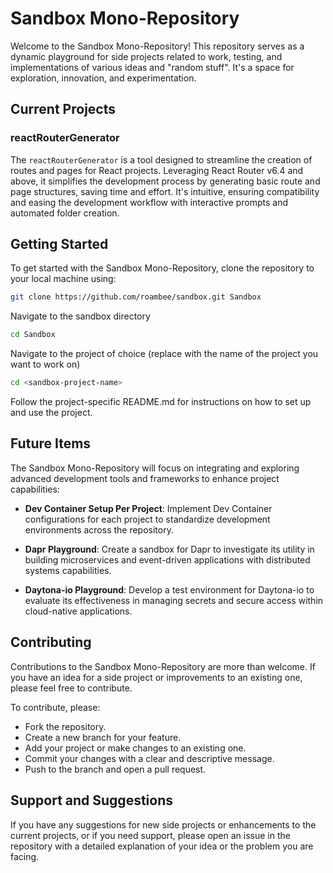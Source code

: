 # Sandbox Mono-Repository

Welcome to the Sandbox Mono-Repository! This repository serves as a dynamic playground for side projects related to work, testing, and implementations of various ideas and "random stuff". It's a space for exploration, innovation, and experimentation.

## Current Projects

### reactRouterGenerator

The `reactRouterGenerator` is a tool designed to streamline the creation of routes and pages for React projects. Leveraging React Router v6.4 and above, it simplifies the development process by generating basic route and page structures, saving time and effort. It's intuitive, ensuring compatibility and easing the development workflow with interactive prompts and automated folder creation.

## Getting Started

To get started with the Sandbox Mono-Repository, clone the repository to your local machine using:

```bash
git clone https://github.com/roambee/sandbox.git Sandbox
```
Navigate to the sandbox directory

```bash
cd Sandbox
```
Navigate to the project of choice (replace <sandbox-project-name> with the name of the project you want to work on)

```bash
cd <sandbox-project-name>
```
Follow the project-specific README.md for instructions on how to set up and use the project.


## Future Items

The Sandbox Mono-Repository will focus on integrating and exploring advanced development tools and frameworks to enhance project capabilities:

- **Dev Container Setup Per Project**: Implement Dev Container configurations for each project to standardize development environments across the repository.

- **Dapr Playground**: Create a sandbox for Dapr to investigate its utility in building microservices and event-driven applications with distributed systems capabilities.

- **Daytona-io Playground**: Develop a test environment for Daytona-io to evaluate its effectiveness in managing secrets and secure access within cloud-native applications.


## Contributing

Contributions to the Sandbox Mono-Repository are more than welcome. If you have an idea for a side project or improvements to an existing one, please feel free to contribute.

To contribute, please:

- Fork the repository.
- Create a new branch for your feature.
- Add your project or make changes to an existing one.
- Commit your changes with a clear and descriptive message.
- Push to the branch and open a pull request.

## Support and Suggestions

If you have any suggestions for new side projects or enhancements to the current projects, or if you need support, please open an issue in the repository with a detailed explanation of your idea or the problem you are facing.

